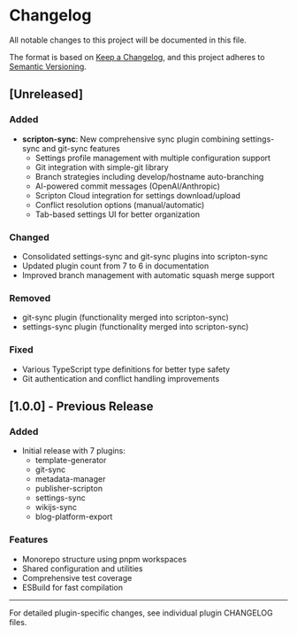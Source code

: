 # Changelog

All notable changes to this project will be documented in this file.

The format is based on [Keep a Changelog](https://keepachangelog.com/en/1.0.0/),
and this project adheres to [Semantic Versioning](https://semver.org/spec/v2.0.0.html).

## [Unreleased]

### Added

- **scripton-sync**: New comprehensive sync plugin combining settings-sync and git-sync features
  - Settings profile management with multiple configuration support
  - Git integration with simple-git library
  - Branch strategies including develop/hostname auto-branching
  - AI-powered commit messages (OpenAI/Anthropic)
  - Scripton Cloud integration for settings download/upload
  - Conflict resolution options (manual/automatic)
  - Tab-based settings UI for better organization

### Changed

- Consolidated settings-sync and git-sync plugins into scripton-sync
- Updated plugin count from 7 to 6 in documentation
- Improved branch management with automatic squash merge support

### Removed

- git-sync plugin (functionality merged into scripton-sync)
- settings-sync plugin (functionality merged into scripton-sync)

### Fixed

- Various TypeScript type definitions for better type safety
- Git authentication and conflict handling improvements

## [1.0.0] - Previous Release

### Added

- Initial release with 7 plugins:
  - template-generator
  - git-sync
  - metadata-manager
  - publisher-scripton
  - settings-sync
  - wikijs-sync
  - blog-platform-export

### Features

- Monorepo structure using pnpm workspaces
- Shared configuration and utilities
- Comprehensive test coverage
- ESBuild for fast compilation

---

For detailed plugin-specific changes, see individual plugin CHANGELOG files.
